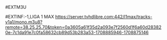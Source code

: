 #EXTM3U 

#EXTINF:-1,LIGA 1 MAX 
https://server.tvhdlibre.com:442/l1max/tracks-v1a1/mono.m3u8?remote=38.25.25.70&token=0a3605a61f35d2a093e7f2560d1f6a60d283820e-7c1da91e7c0fa58632cb89d53b283a53-1708885946-1708875146
